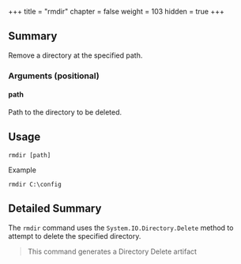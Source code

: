 +++
title = "rmdir"
chapter = false
weight = 103
hidden = true
+++

## Summary
Remove a directory at the specified path.

### Arguments (positional)
#### path
Path to the directory to be deleted.

## Usage
```
rmdir [path]
```
Example
```
rmdir C:\config
```

## Detailed Summary
The `rmdir` command uses the `System.IO.Directory.Delete` method to attempt to delete the specified directory.

>This command generates a Directory Delete artifact